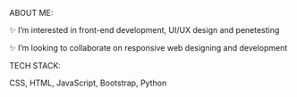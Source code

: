 ABOUT ME:

✨ I’m interested in front-end development, UI/UX design and penetesting

✨ I’m looking to collaborate on responsive web designing and development

TECH STACK:

CSS, HTML, JavaScript, Bootstrap, Python
